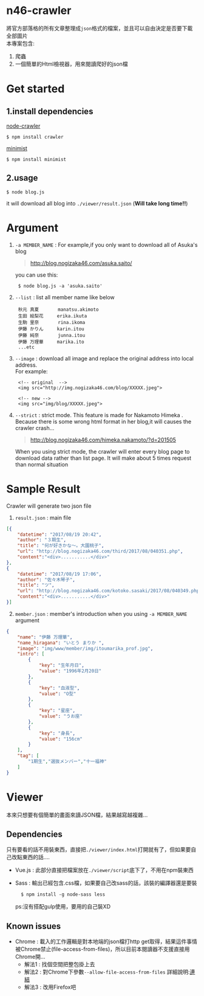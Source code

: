 n46-crawler
===========

將官方部落格的所有文章整理成`json`格式的檔案，並且可以自由決定是否要下載全部圖片  
本專案包含:

1. 爬蟲
2. 一個簡單的Html檢視器，用來閱讀爬好的json檔 

# Get started #
## 1.install dependencies ##

[node-crawler](https://github.com/bda-research/node-crawler "https://github.com/bda-research/node-crawler")

	$ npm install crawler

[minimist](https://www.npmjs.com/package/minimist)

	$ npm install minimist

## 2.usage ##

	$ node blog.js
it will download all blog into `./viewer/result.json`  (**Will take long time!!**)

# Argument #

1. `-a MEMBER_NAME` : For example,if you only want to download all of Asuka's blog

	> http://blog.nogizaka46.com/asuka.saito/

	you can use this:

		$ node blog.js -a 'asuka.saito'

2. `--list` : list all member name like below

		秋元 真夏       manatsu.akimoto
		生田 絵梨花     erika.ikuta
		生駒 里奈       rina.ikoma
		伊藤 かりん     karin.itou
		伊藤 純奈       junna.itou
		伊藤 万理華     marika.ito
		...etc

3. `--image` : download all image and replace the original address into local address.   
	For example:
		
		<!-- original  -->
		<img src="http://img.nogizaka46.com/blog/XXXXX.jpeg">

		<!-- new -->
		<img src="img/blog/XXXXX.jpeg">

4. `--strict` : strict mode.
This feature is made for Nakamoto Himeka .   
Because there is some wrong html format in her blog,it will causes the crawler crash...  

	> http://blog.nogizaka46.com/himeka.nakamoto/?d=201505 

	When you using strict mode, the crawler will enter every blog page to download data rather than list page. It will make about 5 times request than normal situation

# Sample Result #

Crawler will generate two json file

1. `result.json` : main file

```json
[{
	"datetime": "2017/08/19 20:42",
	"author": "３期生",
	"title": "何が好きかな〜。大園桃子",
	"url": "http://blog.nogizaka46.com/third/2017/08/040351.php",
	"content":"<div>...........</div>"
},
{
	"datetime": "2017/08/19 17:06",
	"author": "佐々木琴子",
	"title": "ツ",
	"url": "http://blog.nogizaka46.com/kotoko.sasaki/2017/08/040349.php",
	"content":"<div>...........</div>"
}]

```

2. `member.json` : member's introduction when you using `-a MEMBER_NAME` argument

```json
{
    "name": "伊藤 万理華",
    "name_hiragana": "いとう まりか ",
    "image": "img/www/member/img/itoumarika_prof.jpg",
    "intro": [
        {
            "key": "生年月日",
            "value": "1996年2月20日"
        },
        {
            "key": "血液型",
            "value": "O型"
        },
        {
            "key": "星座",
            "value": "うお座"
        },
        {
            "key": "身長",
            "value": "156cm"
        }
    ],
    "tag": [
        "1期生","選抜メンバー","十一福神"
    ]
}
```


# Viewer #
本來只想要有個簡單的畫面來讀JSON檔，結果越寫越複雜...

## Dependencies
只有要看的話不用裝東西，直接把`./viewer/index.html`打開就有了，但如果要自己改點東西的話....
+ Vue.js : 此部分直接把檔案放在`./viewer/script`底下了，不用在npm裝東西
+ Sass : 輸出已經包含.css檔，如果要自己改sass的話，該裝的編譯器還是要裝

		$ npm install -g node-sass less
	
	ps:沒有搭配gulp使用，要用的自己裝XD

## Known issues

+ Chrome : 載入的工作邏輯是對本地端的json檔打http get取得，結果這件事情被Chrome禁止(file-access-from-files)，所以目前本閱讀器不支援直接用Chrome開...
	 + 解法1 : 找個空間把整包掛上去
	 + 解法2 : 對Chrome下參數`--allow-file-access-from-files` 詳細說明:[連結](http://blog.twtnn.com/2015/03/ajaxcross-origin-requests-are-only.html)
	 + 解法3 : 改用Firefox吧